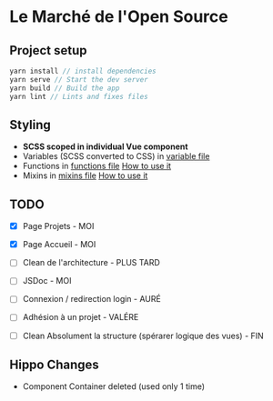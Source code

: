 # Le Marché de l'Open Source

## Project setup
```js
yarn install // install dependencies
yarn serve // Start the dev server
yarn build // Build the app
yarn lint // Lints and fixes files
```

## Styling
-   **SCSS scoped in individual Vue component**
-   Variables (SCSS converted to CSS) in [variable file](./src/scss/abstracts/_variables.scss)
-   Functions in [functions file](./src/scss/abstracts/_mixins.scss) [How to use it](https://sass-lang.com/documentation/at-rules/function)
-   Mixins in [mixins file](./src/scss/abstracts/_mixins.scss) [How to use it](https://sass-lang.com/documentation/at-rules/mixin)

## TODO
-   [x] Page Projets - MOI
-   [x] Page Accueil - MOI
-   [ ] Clean de l'architecture - PLUS TARD
-   [ ] JSDoc - MOI
-   [ ] Connexion / redirection login - AURÉ
-   [ ] Adhésion à un projet - VALÉRE
-   [ ] Clean Absolument la structure (spérarer logique des vues) - FIN



## Hippo Changes
- Component Container deleted (used only  1 time)
